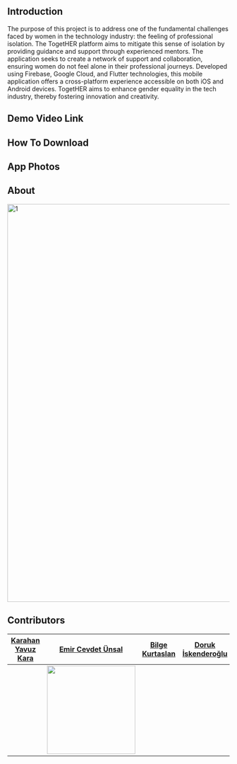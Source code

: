 
## Introduction
The purpose of this project is to address one of the fundamental challenges faced by women in the technology industry: the feeling of professional isolation. The TogetHER platform aims to mitigate this sense of isolation by providing guidance and support through experienced mentors. The application seeks to create a network of support and collaboration, ensuring women do not feel alone in their professional journeys. Developed using Firebase, Google Cloud, and Flutter technologies, this mobile application offers a cross-platform experience accessible on both iOS and Android devices. TogetHER aims to enhance gender equality in the tech industry, thereby fostering innovation and creativity.

## Demo Video Link

## How To Download

## App Photos

## About

<img alt="1" height="900px" src="https://github.com/emircevdet/SC-Project/assets/145847994/272f2b13-81c6-478f-8cfb-70cc686847a7"/>


## Contributors
|[Karahan Yavuz Kara](https://github.com/karahanyavuzkara)| [Emir Cevdet Ünsal](https://github.com/emircevdet) | [Bilge Kurtaslan](https://github.com/wreelds)|[Doruk İskenderoğlu](https://github.com/DorukIskenderoglu)|
|---|---|---|---|
|| <img height="200px" src="https://avatars.githubusercontent.com/u/145847994?v=4"  /> |||














